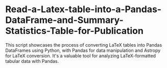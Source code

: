 # Read-a-Latex-table-into-a-Pandas-DataFrame-and-Summary-Statistics-Table-for-Publication
This script showcases the process of converting LaTeX tables into Pandas DataFrames using Python, with Pandas for data manipulation and Astropy for LaTeX conversion. It's a valuable tool for analyzing LaTeX-formatted tabular data with Pandas.
